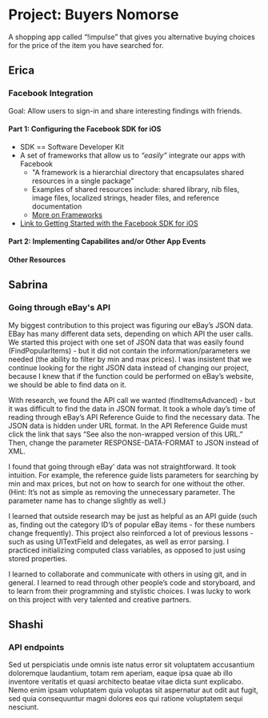 # Project: Buyers Nomorse

A shopping app called “!impulse” that gives you alternative buying choices for the price of the item you have searched for.

## Erica

### Facebook Integration

Goal: Allow users to sign-in and share interesting findings with friends.

#### Part 1: Configuring the Facebook SDK for iOS 

* SDK == Software Developer Kit
* A set of frameworks that allow us to _“easily”_ integrate our apps with Facebook
  * "A framework is a hierarchial directory that encapsulates shared resources in a single package" 
  * Examples of shared resources include: shared library, nib files, image files, localized strings, header files, and reference documentation 
  * [More on Frameworks](https://developer.apple.com/library/content/documentation/MacOSX/Conceptual/BPFrameworks/Concepts/WhatAreFrameworks.html)
* [Link to Getting Started with the Facebook SDK for iOS](https://developers.facebook.com/docs/ios/getting-started/)

#### Part 2: Implementing Capabilites and/or Other App Events

#### Other Resources




## Sabrina

### Going through eBay's API

My biggest contribution to this project was figuring our eBay’s JSON data. EBay has many different data sets, depending on which API the user calls.  We started this project with one set of JSON data that was easily found (FindPopularItems) - but it did not contain the information/parameters we needed (the ability to filter by min and max prices). I was insistent that we continue looking for the right JSON data instead of changing our project, because I knew that if the function could be performed on eBay’s website, we should be able to find data on it.

With research, we found the API call we wanted (findItemsAdvanced) - but it was difficult to find the data in JSON format. It took a whole day’s time of reading through eBay’s API Reference Guide to find the necessary data. The JSON data is hidden under URL format. In the API Reference Guide must click the link that says “See also the non-wrapped version of this URL.” Then, change the parameter RESPONSE-DATA-FORMAT to JSON instead of XML.

I found that going through eBay’ data was not straightforward. It took intuition. For example, the reference guide lists parameters for searching by min and max prices, but not on how to search for one without the other. (Hint: It’s not as simple as removing the unnecessary parameter. The parameter name has to change slightly as well.)

I learned that outside research may be just as helpful as an API guide (such as, finding out the  category ID’s of popular eBay items - for these numbers change frequently). This project also reinforced a lot of previous lessons - such as using UITextField and delegates, as well as error parsing. I practiced initializing computed class variables, as opposed to just using stored properties.

I learned to collaborate and communicate with others in using git, and in general. I learned to read through other people’s code and storyboard, and to learn from their programming and stylistic choices. I was lucky to work on this project with very talented and creative partners. 

## Shashi

### API endpoints

Sed ut perspiciatis unde omnis iste natus error sit voluptatem
accusantium doloremque laudantium, totam rem aperiam, eaque ipsa 
quae ab illo inventore veritatis et quasi architecto beatae vitae dicta sunt 
explicabo. Nemo enim ipsam voluptatem quia voluptas sit aspernatur aut odit
aut fugit, sed quia consequuntur magni dolores eos qui ratione voluptatem sequi nesciunt. 

